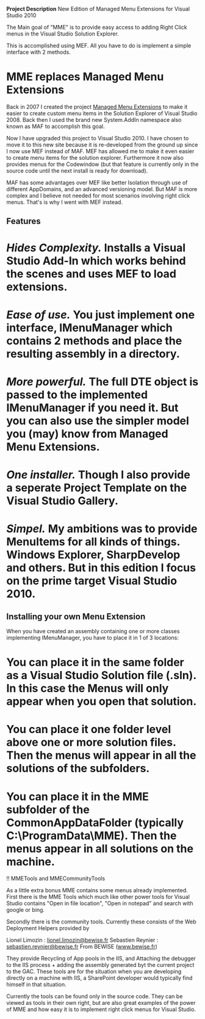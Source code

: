 **Project Description**
New Edition of Managed Menu Extensions for Visual Studio 2010

The Main goal of "MME" is to provide easy access to adding Right Click menus in the Visual Studio Solution Explorer.

This is accomplished using MEF. All you have to do is implement a simple interface with 2 methods.

# MME replaces Managed Menu Extensions

Back in 2007 I created the project [Managed Menu Extensions](http://managedmenuextension.codeplex.com) to make it easier to create custom menu items in the Solution Explorer of Visual Studio 2008. Back then I used the brand new System.AddIn namespace also known as MAF to accomplish this goal.

Now I have upgraded this project to Visual Studio 2010. I have chosen to move it to this new site because it is re-developed from the ground up since I now use MEF instead of MAF. MEF has allowed me to make it even easier to create menu items for the solution explorer. Furthermore it now also provides menus for the Codewindow (but that feature is currently only in the source code until the next install is ready for download).

MAF has some advantages over MEF like better Isolation through use of different AppDomains, and an advanced versioning model. But MAF is more complex and I believe not needed for most scenarios involving right click menus. That's is why I went with MEF instead.

## Features

# _Hides Complexity._ Installs a Visual Studio Add-In which works behind the scenes and uses MEF to load extensions.
# _Ease of use._ You just implement one interface, IMenuManager which contains 2 methods and place the resulting assembly in a directory.
# _More powerful._ The full DTE object is passed to the implemented IMenuManager if you need it. But you can also use the simpler model you (may) know from Managed Menu Extensions.
# _One installer._ Though I also provide a seperate Project Template on the Visual Studio Gallery.
# _Simpel._ My ambitions was to provide MenuItems for all kinds of things. Windows Explorer, SharpDevelop and others. But in this edition I focus on the prime target Visual Studio 2010.

## Installing your own Menu Extension

When you have created an assembly containing one or more classes implementing IMenuManager, you have to place it in 1 of 3 locations:

# You can place it in the same folder as a Visual Studio Solution file (.sln). In this case the Menus will only appear when you open that solution. 
# You can place it one folder level above one or more solution files. Then the menus will appear in all the solutions of the subfolders. 
# You can place it in the MME subfolder of the CommonAppDataFolder (typically C:\ProgramData\MME). Then the menus appear in all solutions on the machine.


 !! MMETools and MMECommunityTools

As a little extra bonus MME contains some menus already implemented. First there is the MME Tools which much like other power tools for Visual Studio contains "Open in file location", "Open in notepad" and search with google or bing. 

Secondly there is the community tools. Currently these consists of the Web Deployment Helpers provided by 

Lionel Limozin : lionel.limozin@bewise.fr
Sebastien Reynier : sebastien.reynier@bewise.fr
From BEWISE (www.bewise.fr)

They provide Recycling of App pools in the IIS, and Attaching the debugger to the IIS process + adding the assembly generated byt the current project to the GAC. These tools are for the situation when you are developing directly on a machine with IIS, a SharePoint developer would typically find himself in that situation.

Currently the tools can be found only in the source code. They can be viewed as tools in their own right, but are also great examples of the power of MME and how easy it is to implement right click menus for Visual Studio.